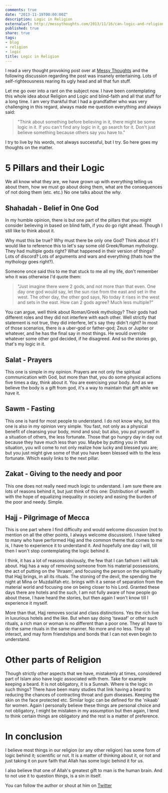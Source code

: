 ```yaml
---
comments: true
date: "2013-11-19T00:00:00Z"
description: Logic in Religion
externalurl: http://messythoughts.com/2013/11/16/can-logic-and-religion-go-hand-in-hand/
published: true
share: true
tags:
- blog
- religion
- logic
title: Logic in Religion
---
```


I read a very thought provoking post over at [Messy Thoughts](http://messythoughts.com/) and the following discussion regarding the post was insanely entertaining. Lots of self-righteousness rearing its ugly head and all that fun stuff.

Let me go over into a rant on the subject now. I have been contemplating this whole idea about Religion and Logic and blind-faith and all that stuff for a long time. I am very thankful that I had a grandfather who was very challenging in this regard, always made me question everything and always said:

> "Think about something before believing in it, there might be some logic in it. If you can't find any logic in it, go search for it. Don't just believe something because others say you have to."

I try to live by his words, not always successful, but I try. So here goes my thoughts on the matter.

# 5 Pillars and their Logic

We all know what they are, we have grown up with everything telling us about them, how we must go about doing them, what are the consequences of not doing them (etc. etc.) No one talks about the *why*.

## Shahadah - Belief in One God

In my humble opinion, there is but one part of the pillars that you might consider believing in based on blind faith, if you do go right ahead. Though I still like to think about it. 

Why must this be true? Why must there be only one God? Think about it? I would like to reference this to let's say some old Greek/Roman mythology. They had multiple gods right? What happened in their version of things? Lots of discord? Lots of arguments and wars and everything (thats how the mythology goes right?). 

Someone once said this to me that stuck to me all my life, don't remember who it was otherwise I'd quote them:

> "Just imagine there were 2 gods, and not more than that even. One day one god would say, let the sun rise from the east and set in the west. The other day, the other god says, No today it rises in the west and sets in the east. How can 2 gods agree? Much less multiple?"

You can argue, well think about Roman/Greek mythology? Their gods had different roles and they did not interfere with each other. Well strictly that statement is not true, they did interfere, let's say they didn't right? In most of those scenarios, there is a uber-god or father-god; Zeus or Jupiter or whatever, and he has the final say in most things. He would override whatever some other god decided, if he disagreed. And so the stories go, that's my logic in it.

## Salat - Prayers

This one is simple in my opinion. Prayers are not only the spiritual communication with God, but more than that, you do some physical actions five times a day, think about it. You are exercising your body. And as we believe the body is a gift from god, it's a way to maintain that gift while we have it. 

## Sawm - Fasting

This one is hard for most people to understand. I do not know why, but this one is also in my opinion very simple. You fast, not only as a physical benefit of cleansing your body, mind and soul; but also, you put yourself in a situation of others, the less fortunate. Those that go hungry day in day out because they have much less than you. Maybe by putting you in that situation, you will come to not only realize how lucky and blessed you are; but you just might give some of that you have been blessed with to the less fortunate. Which easily links to the next pillar.

## Zakat - Giving to the needy and poor

This one does not really need much logic to understand. I am sure there are lots of reasons  behind it, but just think of this one: Distribution of wealth with the hope of equalizing inequality in society and easing the burden of the poor and needy. Simple.

## Hajj - Pilgrimage of Mecca

This is one part where I find difficulty and would welcome discussion (not to mention on all the other points, I always welcome discussion). I have talked to many who have performed Hajj and the common theme that comes to me is, I have to experience it to understand it. And hopefully one day I will, till then I won't stop contemplating the logic behind it. 

I think, it has a lot of reasons obviously, the few that I can fathom I will talk about. Hajj has a way of removing someone from his material possessions, the act of putting on the 'Ihraam', and focusing the person on the spirituality that Hajj brings, in all its rituals. The stoning of the devil, the spending the night at Mina or Muzdalifah etc. brings with it a sense of separation from the material world and focusing one on being closer to his Lord. Granted these days there are hotels and the such, I am not fully aware of how people go about these, I have heard the stories, but then again I won't know till I experience it myself.

More than that, Hajj removes social and class distinctions. Yes the rich live in luxurious hotels and the like. But when say doing 'tawaaf' or other such rituals, a rich man or woman is no different than a poor one. They all have to do the same rituals in the same manner. No more and no less. They all interact, and may form friendships and bonds that I can not even begin to understand.

# Other parts of Religion

Though strictly other aspects that we have, mistakenly at times, considered part of Islam also have logic associated with them. Take for example keeping a beard. It is not obligatory, it is a Sunnah. Where is the logic in such things? There have been many studies that link having a beard to reducing the chances of contracting throat and gum diseases. Keeping the skin on the face protected etc. Similar logic can be defined for the 'nikaab' for women. Again I personally believe these things are personal choice and not obligatory, I might be mistaken in my assumption but then again, I tend to think certain things are obligatory and the rest is a matter of preference.

# In conclusion

I believe most things in our religion (or any other religion) has some form of logic behind it; scientific or not. It is a matter of thinking about it, or not and just taking it on pure faith that Allah has some logic behind it for us. 

I also believe that one of Allah's greatest gift to man is the human brain. And to not use it to question things, is a sin in itself.

You can follow the author or shout at him on [Twitter](https://twitter.com/abijango)